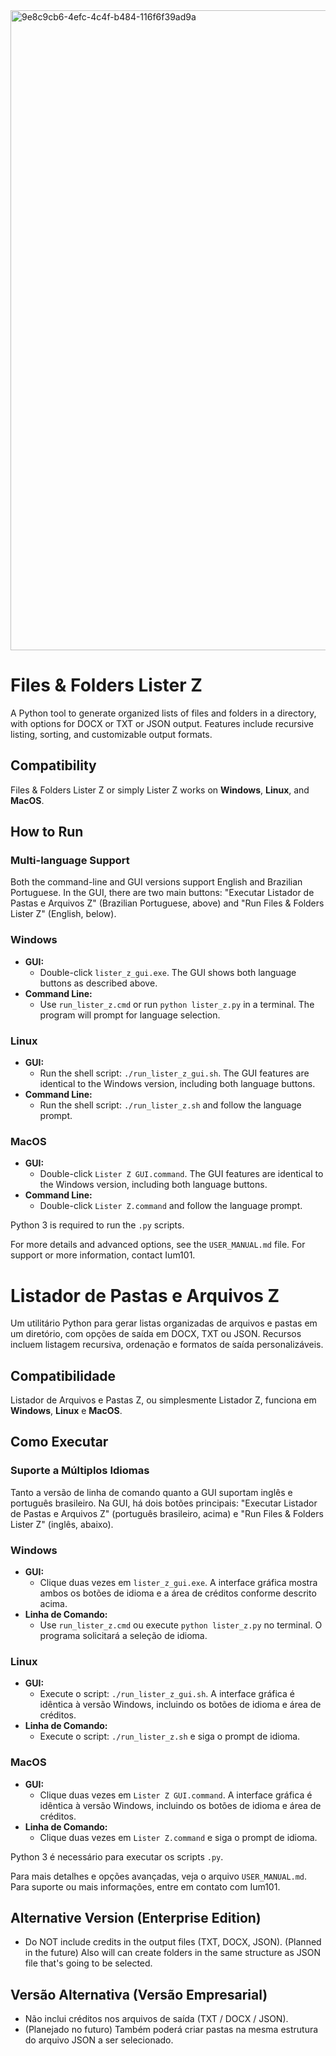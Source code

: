 <img width="1536" height="1024" alt="9e8c9cb6-4efc-4c4f-b484-116f6f39ad9a" src="https://github.com/user-attachments/assets/c6968f79-c6a6-4267-816f-5cac0ff96a9e" />

# Files & Folders Lister Z
A Python tool to generate organized lists of files and folders in a directory, with options for DOCX or TXT or JSON output. Features include recursive listing, sorting, and customizable output formats.

## Compatibility
Files & Folders Lister Z or simply Lister Z works on **Windows**, **Linux**, and **MacOS**.

## How to Run

### Multi-language Support
Both the command-line and GUI versions support English and Brazilian Portuguese. In the GUI, there are two main buttons: "Executar Listador de Pastas e Arquivos Z" (Brazilian Portuguese, above) and "Run Files & Folders Lister Z" (English, below).

### Windows
- **GUI:** 
    - Double-click `lister_z_gui.exe`. The GUI shows both language buttons as described above.
- **Command Line:** 
    - Use `run_lister_z.cmd` or run `python lister_z.py` in a terminal. The program will prompt for language selection.

### Linux
- **GUI:** 
	- Run the shell script: `./run_lister_z_gui.sh`. The GUI features are identical to the Windows version, including both language buttons.
- **Command Line:** 
	- Run the shell script: `./run_lister_z.sh` and follow the language prompt.

### MacOS
- **GUI:**
	- Double-click `Lister Z GUI.command`. The GUI features are identical to the Windows version, including both language buttons.
- **Command Line:**
	- Double-click `Lister Z.command` and follow the language prompt.

Python 3 is required to run the `.py` scripts.

For more details and advanced options, see the `USER_MANUAL.md` file.
For support or more information, contact Ium101.


# Listador de Pastas e Arquivos Z
Um utilitário Python para gerar listas organizadas de arquivos e pastas em um diretório, com opções de saída em DOCX, TXT ou JSON. Recursos incluem listagem recursiva, ordenação e formatos de saída personalizáveis.

## Compatibilidade
Listador de Arquivos e Pastas Z, ou simplesmente Listador Z, funciona em **Windows**, **Linux** e **MacOS**.

## Como Executar

### Suporte a Múltiplos Idiomas
Tanto a versão de linha de comando quanto a GUI suportam inglês e português brasileiro. Na GUI, há dois botões principais: "Executar Listador de Pastas e Arquivos Z" (português brasileiro, acima) e "Run Files & Folders Lister Z" (inglês, abaixo).

### Windows
- **GUI:** 
    - Clique duas vezes em `lister_z_gui.exe`. A interface gráfica mostra ambos os botões de idioma e a área de créditos conforme descrito acima.
- **Linha de Comando:** 
    - Use `run_lister_z.cmd` ou execute `python lister_z.py` no terminal. O programa solicitará a seleção de idioma.

### Linux
- **GUI:** 
    - Execute o script: `./run_lister_z_gui.sh`. A interface gráfica é idêntica à versão Windows, incluindo os botões de idioma e área de créditos.
- **Linha de Comando:** 
    - Execute o script: `./run_lister_z.sh` e siga o prompt de idioma.

### MacOS
- **GUI:**
    - Clique duas vezes em `Lister Z GUI.command`. A interface gráfica é idêntica à versão Windows, incluindo os botões de idioma e área de créditos.
- **Linha de Comando:**
    - Clique duas vezes em `Lister Z.command` e siga o prompt de idioma.

Python 3 é necessário para executar os scripts `.py`.

Para mais detalhes e opções avançadas, veja o arquivo `USER_MANUAL.md`.
Para suporte ou mais informações, entre em contato com Ium101.

## Alternative Version (Enterprise Edition)

- Do NOT include credits in the output files (TXT, DOCX, JSON).
 (Planned in the future) Also will can create folders in the same structure as JSON file that's going to be selected.

## Versão Alternativa (Versão Empresarial)

- Não inclui créditos nos arquivos de saída (TXT / DOCX / JSON).
- (Planejado no futuro) Também poderá criar pastas na mesma estrutura do arquivo JSON a ser selecionado.